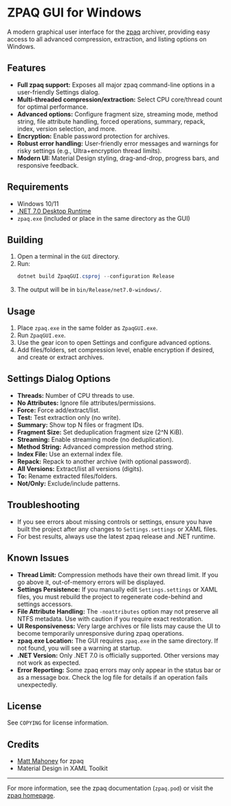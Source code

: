 # ZPAQ GUI for Windows

A modern graphical user interface for the [zpaq](http://mattmahoney.net/dc/zpaq.html) archiver, providing easy access to all advanced compression, extraction, and listing options on Windows.

## Features

- **Full zpaq support:** Exposes all major zpaq command-line options in a user-friendly Settings dialog.
- **Multi-threaded compression/extraction:** Select CPU core/thread count for optimal performance.
- **Advanced options:** Configure fragment size, streaming mode, method string, file attribute handling, forced operations, summary, repack, index, version selection, and more.
- **Encryption:** Enable password protection for archives.
- **Robust error handling:** User-friendly error messages and warnings for risky settings (e.g., Ultra+encryption thread limits).
- **Modern UI:** Material Design styling, drag-and-drop, progress bars, and responsive feedback.

## Requirements

- Windows 10/11
- [.NET 7.0 Desktop Runtime](https://dotnet.microsoft.com/en-us/download/dotnet/7.0)
- `zpaq.exe` (included or place in the same directory as the GUI)

## Building

1. Open a terminal in the `GUI` directory.
2. Run:
   ```powershell
   dotnet build ZpaqGUI.csproj --configuration Release
   ```
3. The output will be in `bin/Release/net7.0-windows/`.

## Usage

1. Place `zpaq.exe` in the same folder as `ZpaqGUI.exe`.
2. Run `ZpaqGUI.exe`.
3. Use the gear icon to open Settings and configure advanced options.
4. Add files/folders, set compression level, enable encryption if desired, and create or extract archives.

## Settings Dialog Options

- **Threads:** Number of CPU threads to use.
- **No Attributes:** Ignore file attributes/permissions.
- **Force:** Force add/extract/list.
- **Test:** Test extraction only (no write).
- **Summary:** Show top N files or fragment IDs.
- **Fragment Size:** Set deduplication fragment size (2^N KiB).
- **Streaming:** Enable streaming mode (no deduplication).
- **Method String:** Advanced compression method string.
- **Index File:** Use an external index file.
- **Repack:** Repack to another archive (with optional password).
- **All Versions:** Extract/list all versions (digits).
- **To:** Rename extracted files/folders.
- **Not/Only:** Exclude/include patterns.

## Troubleshooting

- If you see errors about missing controls or settings, ensure you have built the project after any changes to `Settings.settings` or XAML files.
- For best results, always use the latest zpaq release and .NET runtime.

## Known Issues

- **Thread Limit:** Compression methods have their own thread limit. If you go above it, out-of-memory errors will be displayed.
- **Settings Persistence:** If you manually edit `Settings.settings` or XAML files, you must rebuild the project to regenerate code-behind and settings accessors.
- **File Attribute Handling:** The `-noattributes` option may not preserve all NTFS metadata. Use with caution if you require exact restoration.
- **UI Responsiveness:** Very large archives or file lists may cause the UI to become temporarily unresponsive during zpaq operations.
- **zpaq.exe Location:** The GUI requires `zpaq.exe` in the same directory. If not found, you will see a warning at startup.
- **.NET Version:** Only .NET 7.0 is officially supported. Other versions may not work as expected.
- **Error Reporting:** Some zpaq errors may only appear in the status bar or as a message box. Check the log file for details if an operation fails unexpectedly.

## License

See `COPYING` for license information.

## Credits

- [Matt Mahoney](http://mattmahoney.net/dc/zpaq.html) for zpaq
- Material Design in XAML Toolkit

---

For more information, see the zpaq documentation (`zpaq.pod`) or visit the [zpaq homepage](http://mattmahoney.net/dc/zpaq.html).

